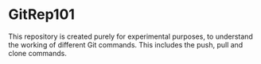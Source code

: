 # GitRep101
This repository is created purely for experimental purposes, to understand the working
of different Git commands. This includes the push, pull and clone commands.
